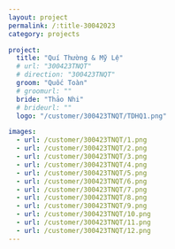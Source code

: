 ```yaml
---
layout: project
permalink: /:title-30042023
category: projects

project:
  title: "Quí Thường & Mỹ Lệ"
  # url: "300423TNQT"
  # direction: "300423TNQT"
  groom: "Quốc Toàn"
  # groomurl: ""
  bride: "Thảo Nhi"
  # brideurl: ""
  logo: "/customer/300423TNQT/TDHQ1.png"

images:
  - url: /customer/300423TNQT/1.png
  - url: /customer/300423TNQT/2.png
  - url: /customer/300423TNQT/3.png
  - url: /customer/300423TNQT/4.png
  - url: /customer/300423TNQT/5.png
  - url: /customer/300423TNQT/6.png
  - url: /customer/300423TNQT/7.png
  - url: /customer/300423TNQT/8.png
  - url: /customer/300423TNQT/9.png
  - url: /customer/300423TNQT/10.png
  - url: /customer/300423TNQT/11.png
  - url: /customer/300423TNQT/12.png
---
```

